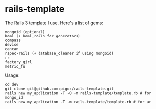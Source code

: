 rails-template
==============

The Rails 3 template I use. Here's a list of gems:

    mongoid (optional)
    haml (+ haml_rails for generators)
    compass
    devise
    cancan
    rspec-rails (+ database_cleaner if using mongoid)
    rr
    factory_girl
    metric_fu

Usage:

    cd dev
    git clone git@github.com:pigoz/rails-template.git
    rails new my_application -T -O -m rails-template/template.rb # for mongo_id
    rails new my_application -T -m rails-template/template.rb # for ar
